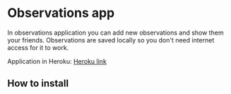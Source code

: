 # Observations app

In observations application you can add new observations and show them your friends. Observations are saved locally so you don't need internet access for it to work.

Application in Heroku:
[Heroku link](https://observations-app.herokuapp.com/)

## How to install
